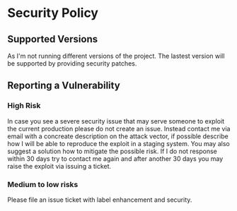 # Security Policy

## Supported Versions

As I'm not running different versions of the project. The lastest version will be supported by providing security patches.

## Reporting a Vulnerability

### High Risk

In case you see a severe security issue that may serve someone to exploit the current production please do not create an issue. Instead contact me via email
with a concreate description on the attack vector, if possible describe how I will be able to reproduce the exploit in a staging system. 
You may also suggest a solution how to mitigate the possible risk. If I do not response within 30 days try to contact me again and after another 30 days you
may raise the exploit via issuing a ticket.

### Medium to low risks

Please file an issue ticket with label enhancement and security.

